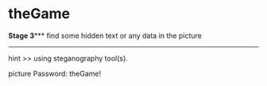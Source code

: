 # theGame
********************Stage 3***********************
 find some hidden text or any data in the picture
**************************************************

hint >> using steganography tool(s).
       
picture Password: theGame!
